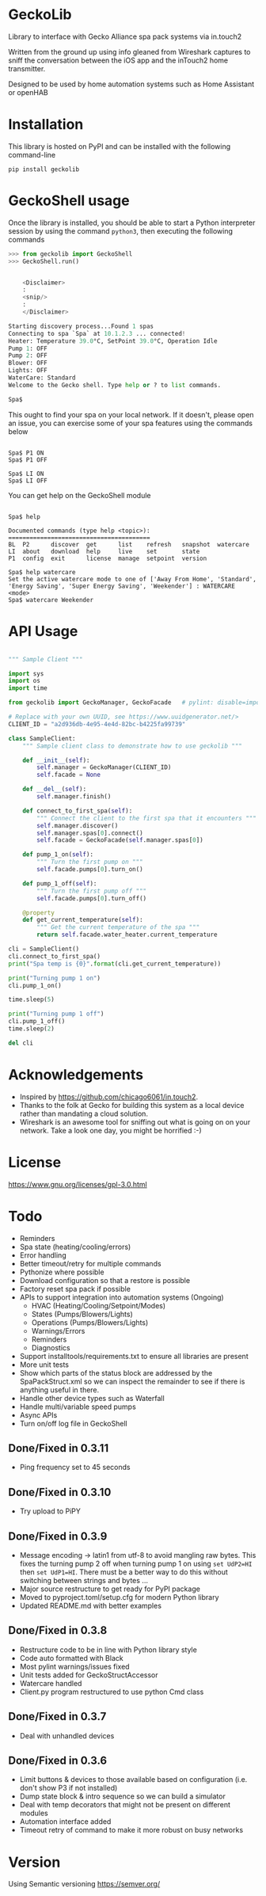 # GeckoLib
Library to interface with Gecko Alliance spa pack systems via in.touch2

Written from the ground up using info gleaned from Wireshark captures to sniff 
the conversation between the iOS app and the inTouch2 home transmitter.

Designed to be used by home automation systems such as Home Assistant or openHAB

# Installation

This library is hosted on PyPI and can be installed with the following command-line

`pip install geckolib`

# GeckoShell usage

Once the library is installed, you should be able to start a Python interpreter session
by using the command `python3`, then executing the following commands

```python
>>> from geckolib import GeckoShell
>>> GeckoShell.run()


    <Disclaimer>
    :
    <snip/>
    :
    </Disclaimer>

Starting discovery process...Found 1 spas
Connecting to spa `Spa` at 10.1.2.3 ... connected!
Heater: Temperature 39.0°C, SetPoint 39.0°C, Operation Idle
Pump 1: OFF
Pump 2: OFF
Blower: OFF
Lights: OFF
WaterCare: Standard
Welcome to the Gecko shell. Type help or ? to list commands.

Spa$ 

```

This ought to find your spa on your local network. If it doesn't, please open an issue, you can
exercise some of your spa features using the commands below

```

Spa$ P1 ON
Spa$ P1 OFF

Spa$ LI ON
Spa$ LI OFF
```

You can get help on the GeckoShell module

```

Spa$ help

Documented commands (type help <topic>):
========================================
BL  P2      discover  get      list    refresh   snapshot  watercare
LI  about   download  help     live    set       state   
P1  config  exit      license  manage  setpoint  version 

Spa$ help watercare
Set the active watercare mode to one of ['Away From Home', 'Standard', 'Energy Saving', 'Super Energy Saving', 'Weekender'] : WATERCARE <mode>
Spa$ watercare Weekender

```

# API Usage

```python

""" Sample Client """

import sys
import os
import time

from geckolib import GeckoManager, GeckoFacade   # pylint: disable=import-error,wrong-import-position

# Replace with your own UUID, see https://www.uuidgenerator.net/>
CLIENT_ID = "a2d936db-4e95-4e4d-82bc-b4225fa99739"

class SampleClient:
    """ Sample client class to demonstrate how to use geckolib """

    def __init__(self):
        self.manager = GeckoManager(CLIENT_ID)
        self.facade = None

    def __del__(self):
        self.manager.finish()

    def connect_to_first_spa(self):
        """ Connect the client to the first spa that it encounters """
        self.manager.discover()
        self.manager.spas[0].connect()
        self.facade = GeckoFacade(self.manager.spas[0])

    def pump_1_on(self):
        """ Turn the first pump on """
        self.facade.pumps[0].turn_on()

    def pump_1_off(self):
        """ Turn the first pump off """
        self.facade.pumps[0].turn_off()

    @property
    def get_current_temperature(self):
        """ Get the current temperature of the spa """
        return self.facade.water_heater.current_temperature

cli = SampleClient()
cli.connect_to_first_spa()
print("Spa temp is {0}".format(cli.get_current_temperature))

print("Turning pump 1 on")
cli.pump_1_on()

time.sleep(5)

print("Turning pump 1 off")
cli.pump_1_off()
time.sleep(2)

del cli

```

# Acknowledgements

 - Inspired by https://github.com/chicago6061/in.touch2.
 - Thanks to the folk at Gecko for building this system as a local device rather than mandating a cloud solution.
 - Wireshark is an awesome tool for sniffing out what is going on on your network. Take a look one day, you might be horrified :-)

# License
https://www.gnu.org/licenses/gpl-3.0.html

# Todo

 - Reminders
 - Spa state (heating/cooling/errors)
 - Error handling
 - Better timeout/retry for multiple commands
 - Pythonize where possible
 - Download configuration so that a restore is possible
 - Factory reset spa pack if possible
 - APIs to support integration into automation systems (Ongoing)
    * HVAC (Heating/Cooling/Setpoint/Modes)
    * States (Pumps/Blowers/Lights)
    * Operations (Pumps/Blowers/Lights)
    * Warnings/Errors
    * Reminders
    * Diagnostics
 - Support installtools/requirements.txt to ensure all libraries are present
 - More unit tests
 - Show which parts of the status block are addressed by the SpaPackStruct.xml
   so we can inspect the remainder to see if there is anything useful in there.
 - Handle other device types such as Waterfall
 - Handle multi/variable speed pumps
 - Async APIs
 - Turn on/off log file in GeckoShell

## Done/Fixed in 0.3.11
 - Ping frequency set to 45 seconds

## Done/Fixed in 0.3.10
 - Try upload to PiPY

## Done/Fixed in 0.3.9
 - Message encoding -> latin1 from utf-8 to avoid mangling raw bytes. This fixes
   the turning pump 2 off when turning pump 1 on using `set UdP2=HI` then 
   `set UdP1=HI`. There must be a better way to do this without switching between
   strings and bytes ...
 - Major source restructure to get ready for PyPI package
 - Moved to pyproject.toml/setup.cfg for modern Python library
 - Updated README.md with better examples

## Done/Fixed in 0.3.8
 - Restructure code to be in line with Python library style
 - Code auto formatted with Black
 - Most pylint warnings/issues fixed
 - Unit tests added for GeckoStructAccessor
 - Watercare handled
 - Client.py program restructured to use python Cmd class

## Done/Fixed in 0.3.7
 - Deal with unhandled devices

## Done/Fixed in 0.3.6
 - Limit buttons & devices to those available based on configuration (i.e. don't show P3 if not installed)
 - Dump state block & intro sequence so we can build a simulator
 - Deal with temp decorators that might not be present on different modules
 - Automation interface added
 - Timeout retry of command to make it more robust on busy networks

 # Version
 Using Semantic versioning https://semver.org/
